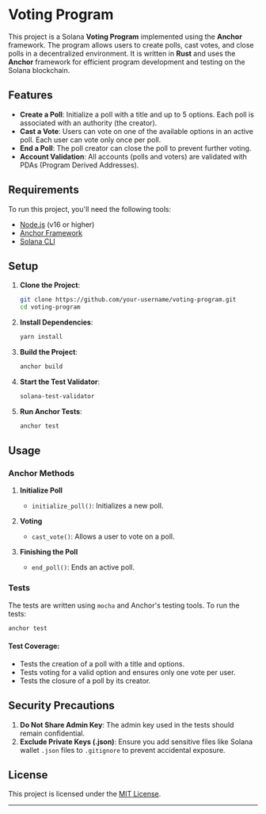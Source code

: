 
# Voting Program

This project is a Solana **Voting Program** implemented using the **Anchor** framework. The program allows users to create polls, cast votes, and close polls in a decentralized environment. It is written in **Rust** and uses the **Anchor** framework for efficient program development and testing on the Solana blockchain.

## Features

- **Create a Poll**: Initialize a poll with a title and up to 5 options. Each poll is associated with an authority (the creator).
- **Cast a Vote**: Users can vote on one of the available options in an active poll. Each user can vote only once per poll.
- **End a Poll**: The poll creator can close the poll to prevent further voting.
- **Account Validation**: All accounts (polls and voters) are validated with PDAs (Program Derived Addresses).

## Requirements

To run this project, you'll need the following tools:
- [Node.js](https://nodejs.org/) (v16 or higher)
- [Anchor Framework](https://project-serum.github.io/anchor/getting-started/introduction.html)
- [Solana CLI](https://docs.solana.com/cli/install-solana-cli-tools)

## Setup

1. **Clone the Project**:
   ```bash
   git clone https://github.com/your-username/voting-program.git
   cd voting-program
   ```

2. **Install Dependencies**:
   ```bash
   yarn install
   ```

3. **Build the Project**:
   ```bash
   anchor build
   ```

4. **Start the Test Validator**:
   ```bash
   solana-test-validator
   ```

5. **Run Anchor Tests**:
   ```bash
   anchor test
   ```

## Usage

### Anchor Methods

1. **Initialize Poll**
   - `initialize_poll()`: Initializes a new poll.
   
2. **Voting**
   - `cast_vote()`: Allows a user to vote on a poll.
   
3. **Finishing the Poll**
   - `end_poll()`: Ends an active poll.

### Tests

The tests are written using `mocha` and Anchor's testing tools. To run the tests:

```bash
anchor test
```

#### Test Coverage:
- Tests the creation of a poll with a title and options.
- Tests voting for a valid option and ensures only one vote per user.
- Tests the closure of a poll by its creator.

## Security Precautions

1. **Do Not Share Admin Key**: The admin key used in the tests should remain confidential.
2. **Exclude Private Keys (.json)**: Ensure you add sensitive files like Solana wallet `.json` files to `.gitignore` to prevent accidental exposure.

## License

This project is licensed under the [MIT License](LICENSE).

---
